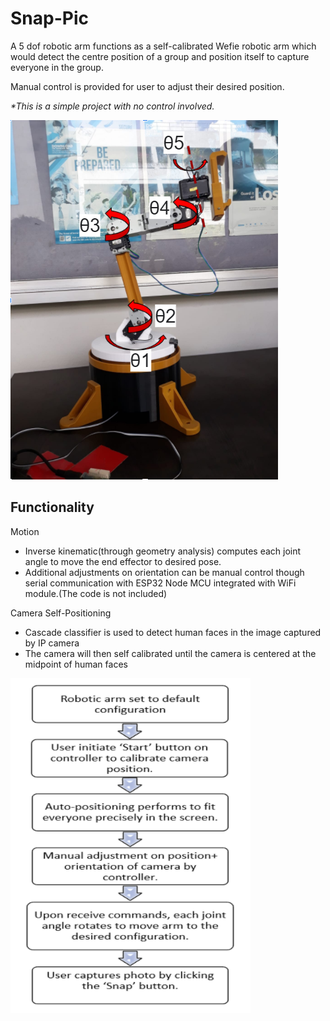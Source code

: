 # Snap-Pic

A 5 dof robotic arm functions as a self-calibrated Wefie robotic arm which would detect the centre position of a group and position itself to capture everyone in the group.

Manual control is provided for user to adjust their desired position. 

*\*This is a simple project with no control involved.*

![Image of Robotic Arm](https://github.com/angcx1997/snap-pic/blob/main/img/5dof_robot.PNG)

## Functionality
Motion
- Inverse kinematic(through geometry analysis) computes each joint angle to move the end effector to desired pose.
- Additional adjustments on orientation can be manual control though serial communication with ESP32 Node MCU integrated with WiFi module.(The code is not included)

Camera Self-Positioning
- Cascade classifier is used to detect human faces in the image captured by IP camera
- The camera will then self calibrated until the camera is centered at the midpoint of human faces

![Image of workflow](https://github.com/angcx1997/snap-pic/blob/main/img/workflow.PNG)

